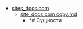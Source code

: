 - <a href = "E:\Node_projects\Node_Way\NBase\_Md\_Index\__Closer\_Zavet\_I_level\Part_I\content\Docs\sites_docs.com\cat.sites_docs.com\dir.sites_docs.com.md">sites_docs.com</a>
    - <a href = "E:\Node_projects\Node_Way\NBase\_Md\_Index\__Closer\_Zavet\_I_level\Part_I\content\Docs\sites_docs.com\site_docs.com copy.md">site_docs.com copy.md</a>
        - *# Сущности
